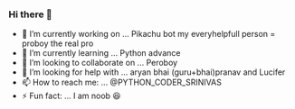 ### Hi there 👋






- 🔭 I’m currently working on ... Pikachu bot my everyhelpfull person = proboy the real pro 
- 🌱 I’m currently learning ... Python advance
- 👯 I’m looking to collaborate on ... Peroboy 
- 🤔 I’m looking for help with ... aryan bhai (guru+bhai)pranav and Lucifer 
- 📫 How to reach me: ... @PYTHON_CODER_SRINIVAS 
- ⚡ Fun fact: ... I am noob 😆

